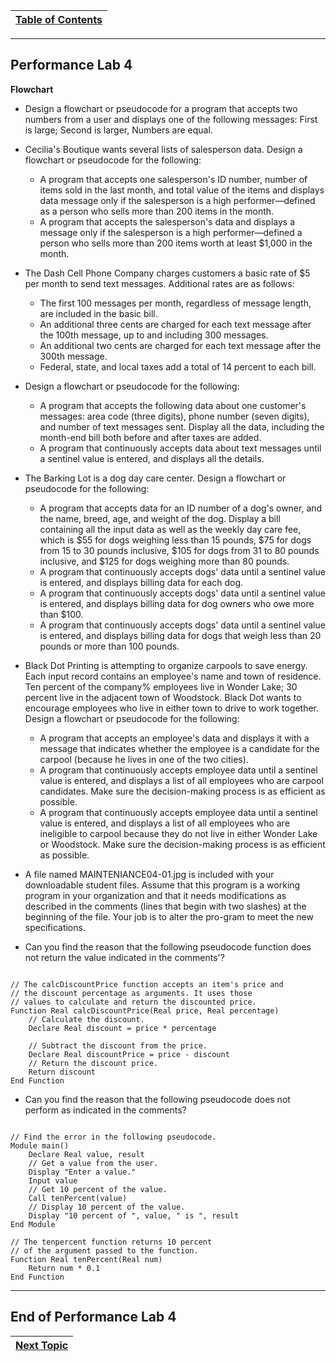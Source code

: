|[Table of Contents](/00-Table-of-Contents.md)|
|---|

---
## Performance Lab 4

**Flowchart**

* Design a flowchart or pseudocode for a program that accepts two numbers from a user and displays one of the following messages: First is large; Second is larger, Numbers are equal. 

* Cecilia's Boutique wants several lists of salesperson data. Design a flowchart or pseudocode for the following:
  * A program that accepts one salesperson's ID number, number of items sold in the last month, and total value of the items and displays data message only if the salesperson is a high performer—defined as a person who sells more than 200 items in the month. 
  * A program that accepts the salesperson's data and displays a message only if the salesperson is a high performer—defined a person who sells more than 200 items worth at least $1,000 in the month.

* The Dash Cell Phone Company charges customers a basic rate of $5 per month to send text messages. Additional rates are as follows: 
  * The first 100 messages per month, regardless of message length, are included in the basic bill. 
  * An additional three cents are charged for each text message after the 100th message, up to and including 300 messages. 
  * An additional two cents are charged for each text message after the 300th message. 
  * Federal, state, and local taxes add a total of 14 percent to each bill. 

* Design a flowchart or pseudocode for the following: 
  * A program that accepts the following data about one customer's messages: area code (three digits), phone number (seven digits), and number of text messages sent. Display all the data, including the month-end bill both before and after taxes are added. 
  * A program that continuously accepts data about text messages until a sentinel value is entered, and displays all the details. 
  
* The Barking Lot is a dog day care center. Design a flowchart or pseudocode for the following: 
  * A program that accepts data for an ID number of a dog's owner, and the name, breed, age, and weight of the dog. Display a bill containing all the input data as well as the weekly day care fee, which is $55 for dogs weighing less than 15 pounds, $75 for dogs from 15 to 30 pounds inclusive, $105 for dogs from 31 to 80 pounds inclusive, and $125 for dogs weighing more than 80 pounds. 
  * A program that continuously accepts dogs' data until a sentinel value is entered, and displays billing data for each dog. 
  * A program that continuously accepts dogs' data until a sentinel value is entered, and displays billing data for dog owners who owe more than $100. 
  * A program that continuously accepts dogs' data until a sentinel value is entered, and displays billing data for dogs that weigh less than 20 pounds or more than 100 pounds.

* Black Dot Printing is attempting to organize carpools to save energy. Each input record contains an employee's name and town of residence. Ten percent of the company% employees live in Wonder Lake; 30 percent live in the adjacent town of Woodstock. Black Dot wants to encourage employees who live in either town to drive to work together. Design a flowchart or pseudocode for the following: 
  * A program that accepts an employee's data and displays it with a message that indicates whether the employee is a candidate for the carpool (because he lives in one of the two cities). 
  * A program that continuously accepts employee data until a sentinel value is entered, and displays a list of all employees who are carpool candidates. Make sure the decision-making process is as efficient as possible.
  * A program that continuously accepts employee data until a sentinel value is entered, and displays a list of all employees who are ineligible to carpool because they do not live in either Wonder Lake or Woodstock. Make sure the decision-making process is as efficient as possible. 

* A file named MAINTENIANCE04-01.jpg is included with your downloadable student files. Assume that this program is a working program in your organization and that it needs modifications as described in the comments (lines that begin with two slashes) at the beginning of the file. Your job is to alter the pro-gram to meet the new specifications.

* Can you find the reason that the following pseudocode function does not return the value indicated in the comments'? 

```

// The calcDiscountPrice function accepts an item's price and 
// the discount percentage as arguments. It uses those 
// values to calculate and return the discounted price. 
Function Real calcDiscountPrice(Real price, Real percentage) 
    // Calculate the discount.
    Declare Real discount = price * percentage 

    // Subtract the discount from the price. 
    Declare Real discountPrice = price - discount 
    // Return the discount price.
    Return discount 
End Function

```

* Can you find the reason that the following pseudocode does not perform as indicated in the comments?

```

// Find the error in the following pseudocode. 
Module main() 
    Declare Real value, result
    // Get a value from the user. 
    Display "Enter a value." 
    Input value 
    // Get 10 percent of the value. 
    Call tenPercent(value) 
    // Display 10 percent of the value. 
    Display "10 percent of ", value, " is ", result 
End Module 

// The tenpercent function returns 10 percent 
// of the argument passed to the function. 
Function Real tenPercent(Real num) 
    Return num * 0.1 
End Function

```

---
**End of Performance Lab 4**
---

|[Next Topic](/01_pseudocode/05_Looping.md)|
|---|
